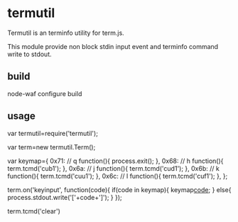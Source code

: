 # termutil

Termutil is an terminfo utility for term.js.

This module provide non block stdin input event 
and terminfo command write to stdout.

## build

  node-waf configure build

## usage

  var termutil=require('termutil');
  
  var term=new termutil.Term();
  
  var keymap={
      0x71: // q
          function(){ process.exit(); },
      0x68: // h
          function(){ term.tcmd('cub1'); },
      0x6a: // j
          function(){ term.tcmd('cud1'); },
      0x6b: // k
          function(){ term.tcmd('cuu1'); },
      0x6c: // l
          function(){ term.tcmd('cuf1'); },
  };
  
  term.on('keyinput', function(code){
      if(code in keymap){
          keymap[code]();
      }
      else{
          process.stdout.write('['+code+']');
      }
  });
  
  term.tcmd('clear')

